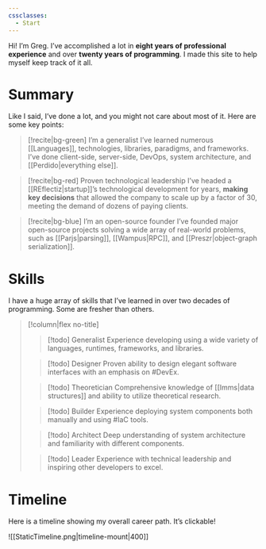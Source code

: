 ```yaml
---
cssclasses:
  - Start
---
```

Hi! I’m Greg. I’ve accomplished a lot in **eight years of professional experience** and over **twenty years of programming**. I made this site to help myself keep track of it all. 
# Summary
Like I said, I’ve done a lot, and you might not care about most of it. Here are some key points:
> [!recite|bg-green] I’m a generalist
> I’ve learned numerous [[Languages]], technologies, libraries, paradigms, and frameworks. I’ve done client-side,  server-side, DevOps, system architecture, and [[Perdido|everything else]].

> [!recite|bg-red] Proven technological leadership
> I’ve headed a [[REflectiz|startup]]’s technological development for years, **making key decisions** that allowed the company to scale up by a factor of 30, meeting the demand of dozens of paying clients.

>[!recite|bg-blue] I’m an open-source founder
>I’ve founded major open-source projects solving a wide array of real-world problems, such as [[Parjs|parsing]], [[Wampus|RPC]], and [[Preszr|object-graph serialization]]. 
# Skills
I have a huge array of skills that I’ve learned in over two decades of programming. Some are fresher than others.
> [!column|flex no-title]
> > [!todo] Generalist
> > Experience developing using a wide variety of languages, runtimes, frameworks, and libraries.
> > 
> 
> > [!todo] Designer
> > Proven ability to design elegant software interfaces with an emphasis on #DevEx.
> 
> > [!todo] Theoretician
> > Comprehensive knowledge of [[Imms|data structures]] and ability to utilize theoretical research.
> 
> > [!todo] Builder
> > Experience deploying system components both manually and using #IaC tools.
> 
> > [!todo] Architect
 > > Deep understanding of system architecture and familiarity with different components.
 > 
 > > [!todo] Leader
 > > Experience with technical leadership and inspiring other developers to excel. 
# Timeline
Here is a timeline showing my overall career path. It’s clickable!

![[StaticTimeline.png|timeline-mount|400]]